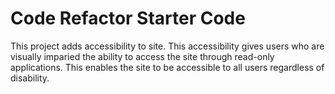# Code Refactor Starter Code
This project adds accessibility to site. 
This accessibility gives users who are visually imparied the ability to access the site through read-only applications. 
This enables the site to be accessible to all users regardless of disability.